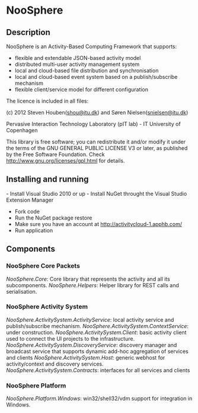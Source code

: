 <h1>NooSphere</h1>
<h2>Description</h2>

NooSphere is an Activity-Based Computing Framework that supports:
- flexible and extendable JSON-based activity model
- distributed multi-user activity management system
- local and cloud-based file distribution and synchronisation
- local and cloud-based event system based on a publish/subscribe mechanism
- flexible client/service model for different configuration

The licence is included in all files:

(c) 2012 Steven Houben(shou@itu.dk) and Søren Nielsen(snielsen@itu.dk)

Pervasive Interaction Technology Laboratory (pIT lab) - IT University of Copenhagen

This library is free software; you can redistribute it and/or 
modify it under the terms of the GNU GENERAL PUBLIC LICENSE V3 or later, 
as published by the Free Software Foundation. Check 
http://www.gnu.org/licenses/gpl.html for details.

<h2>Installing and running</h2>
- Install Visual Studio 2010 or up
- Install NuGet throught the Visual Studio Extension Manager

- Fork code
- Run the NuGet package restore
- Make sure you have an account at http://activitycloud-1.apphb.com/
- Run application

<h2>Components</h2>
<h3>NooSphere Core Packets</h3>
<em>NooSphere.Core</em>: Core library that represents the activity and all its subcomponents.
<em>NooSphere.Helpers</em>: Helper library for REST calls and serialisation.

<h3>NooSphere Activity System</h3>
<em>NooSphere.ActivitySystem.ActivityService</em>: local activity service and publish/subscribe mechanism.
<em>NooSphere.ActivitySystem.ContextService</em>: under construction.
<em>NooSphere.ActivitySystem.Client</em>: basic activity client used to connect the UI projects to the infrastructure.
<em>NooSphere.ActivitySystem.DiscoveryService</em>: discovery manager and broadcast service that supports dynamic add-hoc aggregation of services and clients
<em>NooSphere.ActivitySystem.Host</em>: generic webhost for activity/context and discovery services.
<em>NooSphere.ActivitySystem.Contracts</em>: interfaces for all services and clients

<h3>NooSphere Platform</h3>
<em>NooSphere.Platform.Windows</em>: win32/shell32/vdm support for integration in Windows.